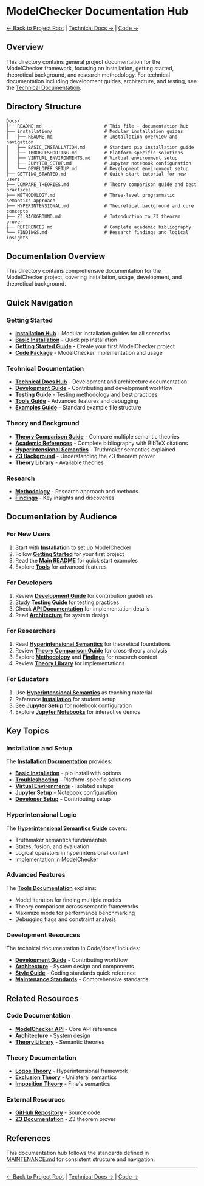 # ModelChecker Documentation Hub

[← Back to Project Root](../README.md) | [Technical Docs →](../Code/docs/README.md) | [Code →](../Code/README.md)

## Overview

This directory contains general project documentation for the ModelChecker framework, focusing on installation, getting started, theoretical background, and research methodology. For technical documentation including development guides, architecture, and testing, see the [Technical Documentation](../Code/docs/README.md).

## Directory Structure

```
Docs/
├── README.md                       # This file - documentation hub
├── installation/                   # Modular installation guides
│   ├── README.md                   # Installation overview and navigation
│   ├── BASIC_INSTALLATION.md       # Standard pip installation guide
│   ├── TROUBLESHOOTING.md          # Platform-specific solutions
│   ├── VIRTUAL_ENVIRONMENTS.md     # Virtual environment setup
│   ├── JUPYTER_SETUP.md            # Jupyter notebook configuration
│   └── DEVELOPER_SETUP.md          # Development environment setup
├── GETTING_STARTED.md              # Quick start tutorial for new users
├── COMPARE_THEORIES.md             # Theory comparison guide and best practices
├── METHODOLOGY.md                  # Three-level programmatic semantics approach
├── HYPERINTENSIONAL.md             # Theoretical background and core concepts
├── Z3_BACKGROUND.md                # Introduction to Z3 theorem prover
├── REFERENCES.md                   # Complete academic bibliography
└── FINDINGS.md                     # Research findings and logical insights
```

## Documentation Overview

This directory contains comprehensive documentation for the ModelChecker project, covering installation, usage, development, and theoretical background.

## Quick Navigation

### Getting Started

- **[Installation Hub](installation/README.md)** - Modular installation guides for all scenarios
- **[Basic Installation](installation/BASIC_INSTALLATION.md)** - Quick pip installation
- **[Getting Started Guide](GETTING_STARTED.md)** - Create your first ModelChecker project
- **[Code Package](../Code/README.md)** - ModelChecker implementation and usage

### Technical Documentation

- **[Technical Docs Hub](../Code/docs/README.md)** - Development and architecture documentation
- **[Development Guide](../Code/docs/DEVELOPMENT.md)** - Contributing and development workflow
- **[Testing Guide](../Code/docs/TESTS.md)** - Testing methodology and best practices
- **[Tools Guide](../Code/docs/TOOLS.md)** - Advanced features and debugging
- **[Examples Guide](../Code/docs/EXAMPLES.md)** - Standard example file structure

### Theory and Background

- **[Theory Comparison Guide](COMPARE_THEORIES.md)** - Compare multiple semantic theories
- **[Academic References](REFERENCES.md)** - Complete bibliography with BibTeX citations
- **[Hyperintensional Semantics](HYPERINTENSIONAL.md)** - Truthmaker semantics explained
- **[Z3 Background](Z3_BACKGROUND.md)** - Understanding the Z3 theorem prover
- **[Theory Library](../Code/src/model_checker/theory_lib/README.md)** - Available theories

### Research

- **[Methodology](METHODOLOGY.md)** - Research approach and methods
- **[Findings](FINDINGS.md)** - Key insights and discoveries

## Documentation by Audience

### For New Users

1. Start with **[Installation](installation/README.md)** to set up ModelChecker
2. Follow **[Getting Started](GETTING_STARTED.md)** for your first project
3. Read the **[Main README](../Code/README.md)** for quick start examples
4. Explore **[Tools](../Code/docs/TOOLS.md)** for advanced features

### For Developers

1. Review **[Development Guide](../Code/docs/DEVELOPMENT.md)** for contribution guidelines
2. Study **[Testing Guide](../Code/docs/TESTS.md)** for testing practices
3. Check **[API Documentation](../Code/src/model_checker/README.md)** for implementation details
4. Read **[Architecture](../Code/docs/ARCHITECTURE.md)** for system design

### For Researchers

1. Read **[Hyperintensional Semantics](HYPERINTENSIONAL.md)** for theoretical foundations
2. Review **[Theory Comparison Guide](COMPARE_THEORIES.md)** for cross-theory analysis
3. Explore **[Methodology](METHODOLOGY.md)** and **[Findings](FINDINGS.md)** for research context
4. Review **[Theory Library](../Code/src/model_checker/theory_lib/README.md)** for implementations

### For Educators

1. Use **[Hyperintensional Semantics](HYPERINTENSIONAL.md)** as teaching material
2. Reference **[Installation](installation/README.md)** for student setup
3. See **[Jupyter Setup](installation/JUPYTER_SETUP.md)** for notebook configuration
4. Explore **[Jupyter Notebooks](../Code/src/model_checker/theory_lib/logos/notebooks/)** for interactive demos

## Key Topics

### Installation and Setup

The **[Installation Documentation](installation/README.md)** provides:

- **[Basic Installation](installation/BASIC_INSTALLATION.md)** - pip install with options
- **[Troubleshooting](installation/TROUBLESHOOTING.md)** - Platform-specific solutions
- **[Virtual Environments](installation/VIRTUAL_ENVIRONMENTS.md)** - Isolated setups
- **[Jupyter Setup](installation/JUPYTER_SETUP.md)** - Notebook configuration
- **[Developer Setup](installation/DEVELOPER_SETUP.md)** - Contributing setup

### Hyperintensional Logic

The **[Hyperintensional Semantics Guide](HYPERINTENSIONAL.md)** covers:

- Truthmaker semantics fundamentals
- States, fusion, and evaluation
- Logical operators in hyperintensional context
- Implementation in ModelChecker

### Advanced Features

The **[Tools Documentation](../Code/docs/TOOLS.md)** explains:

- Model iteration for finding multiple models
- Theory comparison across semantic frameworks
- Maximize mode for performance benchmarking
- Debugging flags and constraint analysis

### Development Resources

The technical documentation in Code/docs/ includes:

- **[Development Guide](../Code/docs/DEVELOPMENT.md)** - Contributing workflow
- **[Architecture](../Code/docs/ARCHITECTURE.md)** - System design and components
- **[Style Guide](../Code/docs/STYLE_GUIDE.md)** - Coding standards quick reference
- **[Maintenance Standards](../Code/MAINTENANCE.md)** - Comprehensive standards

## Related Resources

### Code Documentation

- **[ModelChecker API](../Code/src/model_checker/README.md)** - Core API reference
- **[Architecture](../Code/docs/ARCHITECTURE.md)** - System design
- **[Theory Library](../Code/src/model_checker/theory_lib/README.md)** - Semantic theories

### Theory Documentation

- **[Logos Theory](../Code/src/model_checker/theory_lib/logos/README.md)** - Hyperintensional framework
- **[Exclusion Theory](../Code/src/model_checker/theory_lib/exclusion/README.md)** - Unilateral semantics
- **[Imposition Theory](../Code/src/model_checker/theory_lib/imposition/README.md)** - Fine's semantics

### External Resources

- **[GitHub Repository](https://github.com/benbrastmckie/ModelChecker)** - Source code
- **[Z3 Documentation](https://z3prover.github.io/)** - Z3 theorem prover

## References

This documentation hub follows the standards defined in [MAINTENANCE.md](../Code/MAINTENANCE.md) for consistent structure and navigation.

---

[← Back to Project Root](../README.md) | [Technical Docs →](../Code/docs/README.md) | [Code →](../Code/README.md)
